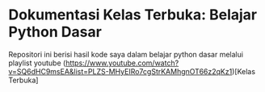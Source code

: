 # Dokumentasi Kelas Terbuka: Belajar Python Dasar

Repositori ini berisi hasil kode saya dalam belajar python dasar melalui playlist youtube (https://www.youtube.com/watch?v=SQ6dHC9msEA&list=PLZS-MHyEIRo7cgStrKAMhgnOT66z2qKz1)[Kelas Terbuka]
